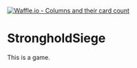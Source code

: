 [![Waffle.io - Columns and their card count](https://badge.waffle.io/FernAcular/StrongholdSiege.svg?columns=all)](https://waffle.io/FernAcular/StrongholdSiege)

# StrongholdSiege

This is a game.

